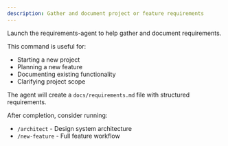 ```yaml
---
description: Gather and document project or feature requirements
---
```


Launch the requirements-agent to help gather and document requirements.

This command is useful for:
- Starting a new project
- Planning a new feature
- Documenting existing functionality
- Clarifying project scope

The agent will create a `docs/requirements.md` file with structured requirements.

After completion, consider running:
- `/architect` - Design system architecture
- `/new-feature` - Full feature workflow
